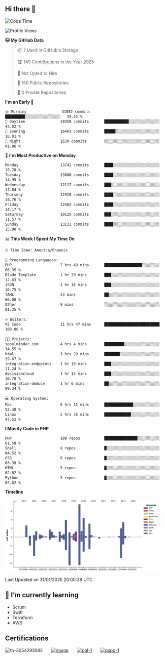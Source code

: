 ## Hi there 👋

<!--START_SECTION:waka-->
![Code Time](http://img.shields.io/badge/Code%20Time-10%2C555%20hrs%2044%20mins-blue)

![Profile Views](http://img.shields.io/badge/Profile%20Views-0-blue)

**🐱 My GitHub Data** 

> 📦 ? Used in GitHub's Storage 
 > 
> 🏆 149 Contributions in the Year 2025
 > 
> 🚫 Not Opted to Hire
 > 
> 📜 150 Public Repositories 
 > 
> 🔑 0 Private Repositories 
 > 
**I'm an Early 🐤** 

```text
🌞 Morning                31082 commits       █████████░░░░░░░░░░░░░░░░   35.51 % 
🌆 Daytime                38350 commits       ███████████░░░░░░░░░░░░░░   43.82 % 
🌃 Evening                16463 commits       █████░░░░░░░░░░░░░░░░░░░░   18.81 % 
🌙 Night                  1630 commits        ░░░░░░░░░░░░░░░░░░░░░░░░░   01.86 % 
```
📅 **I'm Most Productive on Monday** 

```text
Monday                   13742 commits       ████░░░░░░░░░░░░░░░░░░░░░   15.70 % 
Tuesday                  13088 commits       ████░░░░░░░░░░░░░░░░░░░░░   14.95 % 
Wednesday                12117 commits       ███░░░░░░░░░░░░░░░░░░░░░░   13.84 % 
Thursday                 12920 commits       ████░░░░░░░░░░░░░░░░░░░░░   14.76 % 
Friday                   12402 commits       ████░░░░░░░░░░░░░░░░░░░░░   14.17 % 
Saturday                 10125 commits       ███░░░░░░░░░░░░░░░░░░░░░░   11.57 % 
Sunday                   13131 commits       ████░░░░░░░░░░░░░░░░░░░░░   15.00 % 
```


📊 **This Week I Spent My Time On** 

```text
🕑︎ Time Zone: America/Phoenix

💬 Programming Languages: 
PHP                      7 hrs 49 mins       █████████████████░░░░░░░░   66.35 % 
Blade Template           1 hr 29 mins        ███░░░░░░░░░░░░░░░░░░░░░░   12.63 % 
JSON                     1 hr 16 mins        ███░░░░░░░░░░░░░░░░░░░░░░   10.75 % 
YAML                     43 mins             ██░░░░░░░░░░░░░░░░░░░░░░░   06.08 % 
Other                    9 mins              ░░░░░░░░░░░░░░░░░░░░░░░░░   01.35 % 

🔥 Editors: 
VS Code                  11 hrs 47 mins      █████████████████████████   100.00 % 

🐱‍💻 Projects: 
spoolminder.com          4 hrs 4 mins        █████████░░░░░░░░░░░░░░░░   34.55 % 
html                     3 hrs 29 mins       ███████░░░░░░░░░░░░░░░░░░   29.67 % 
integration-endpoints    1 hr 19 mins        ███░░░░░░░░░░░░░░░░░░░░░░   11.24 % 
decisioncloud            1 hr 15 mins        ███░░░░░░░░░░░░░░░░░░░░░░   10.70 % 
integration-deduce       1 hr 6 mins         ██░░░░░░░░░░░░░░░░░░░░░░░   09.34 % 

💻 Operating System: 
Mac                      6 hrs 11 mins       █████████████░░░░░░░░░░░░   52.48 % 
Linux                    5 hrs 36 mins       ████████████░░░░░░░░░░░░░   47.52 % 
```

**I Mostly Code in PHP** 

```text
PHP                      109 repos           ███████████████░░░░░░░░░░   61.58 % 
Shell                    8 repos             █░░░░░░░░░░░░░░░░░░░░░░░░   04.52 % 
CSS                      6 repos             █░░░░░░░░░░░░░░░░░░░░░░░░   03.39 % 
HTML                     5 repos             █░░░░░░░░░░░░░░░░░░░░░░░░   02.82 % 
Python                   5 repos             █░░░░░░░░░░░░░░░░░░░░░░░░   02.82 % 
```



**Timeline**

![Lines of Code chart](https://raw.githubusercontent.com/mikebronner/mikebronner/master/assets/bar_graph.png)


 Last Updated on 31/01/2025 20:00:28 UTC
<!--END_SECTION:waka-->

<!--
**mikebronner/mikebronner** is a ✨ _special_ ✨ repository because its `README.md` (this file) appears on your GitHub profile.

Here are some ideas to get you started:

- 🔭 I’m currently working on ...
- 🌱 I’m currently learning ...
- 👯 I’m looking to collaborate on ...
- 🤔 I’m looking for help with ...
- 💬 Ask me about ...
- 📫 How to reach me: ...
- 😄 Pronouns: ...
- ⚡ Fun fact: ...
-->

## 🌱 I’m currently learning

- Scrum
- Swift
- Terraform
- AWS

## Certifications

![th-3054293082](https://user-images.githubusercontent.com/1791050/208267034-c5006f82-ae89-41eb-9478-7106c5aba070.jpg)
&nbsp;&nbsp;&nbsp;&nbsp;&nbsp;
[![image](https://user-images.githubusercontent.com/1791050/208267032-13c8c426-f627-448d-b23e-e3dd74b6712a.png)](https://www.credly.com/users/mike-bronner)
&nbsp;&nbsp;&nbsp;&nbsp;&nbsp;
[![pal-1](https://github.com/mikebronner/mikebronner/assets/1791050/3384899a-848a-4e35-8cee-e35261b5ccce)](https://www.credly.com/users/mike-bronner)
&nbsp;&nbsp;&nbsp;&nbsp;&nbsp;
[![pspo-1](https://github.com/user-attachments/assets/7a6e28a4-7e44-4218-ba25-468d8c703864)](https://www.credly.com/users/mike-bronner)
